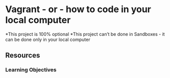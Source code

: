 # Vagrant - or - how to code in your local computer
*This project is 100% optional
*This project can’t be done in Sandboxes - it can be done only in your local computer
## Resources
### Learning Objectives
